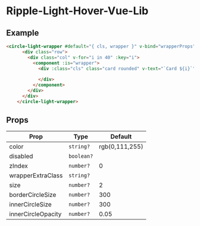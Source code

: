 # Ripple-Light-Hover-Vue-Lib

## Example

```html
<circle-light-wrapper #default="{ cls, wrapper }" v-bind="wrapperProps" wrapper-extra-class="rounded">
      <div class="row">
        <div class="col" v-for="i in 40" :key="i">
          <component :is="wrapper">
            <div :class="cls" class="card rounded" v-text="`Card ${i}`">
              
            </div>
          </component>
        </div>
      </div>
    </circle-light-wrapper>
```

## Props

| Prop               | Type       | Default        |
| ------------------ | ---------- | -------------- |
| color              | `string?`  | rgb(0,111,255) |
| disabled           | `boolean?` |                |
| zIndex             | `number?`  | 0              |
| wrapperExtraClass  | `string?`  |                |
| size               | `number?`  | 2              |
| borderCircleSize   | `number?`  | 300            |
| innerCircleSize    | `number?`  | 300            |
| innerCircleOpacity | `number?`  | 0.05           |

